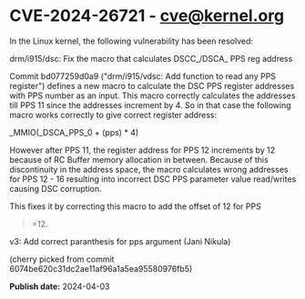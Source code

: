 # CVE-2024-26721 - cve@kernel.org

In the Linux kernel, the following vulnerability has been resolved:

drm/i915/dsc: Fix the macro that calculates DSCC_/DSCA_ PPS reg address

Commit bd077259d0a9 ("drm/i915/vdsc: Add function to read any PPS
register") defines a new macro to calculate the DSC PPS register
addresses with PPS number as an input. This macro correctly calculates
the addresses till PPS 11 since the addresses increment by 4. So in that
case the following macro works correctly to give correct register
address:

_MMIO(_DSCA_PPS_0 + (pps) * 4)

However after PPS 11, the register address for PPS 12 increments by 12
because of RC Buffer memory allocation in between. Because of this
discontinuity in the address space, the macro calculates wrong addresses
for PPS 12 - 16 resulting into incorrect DSC PPS parameter value
read/writes causing DSC corruption.

This fixes it by correcting this macro to add the offset of 12 for PPS
>=12.

v3: Add correct paranthesis for pps argument (Jani Nikula)

(cherry picked from commit 6074be620c31dc2ae11af96a1a5ea95580976fb5)

**Publish date:** 2024-04-03
